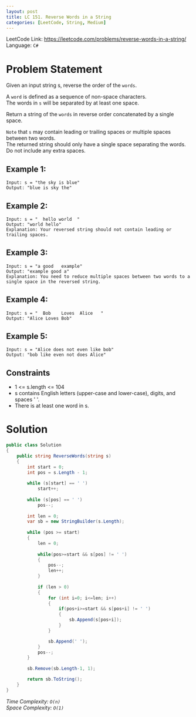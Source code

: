```yaml
---
layout: post
title: LC 151. Reverse Words in a String
categories: [LeetCode, String, Medium]
---
```


LeetCode Link: https://leetcode.com/problems/reverse-words-in-a-string/  
Language: `C#`

# Problem Statement #

Given an input string s, reverse the order of the `words`.

A `word` is defined as a sequence of non-space characters.  
The words in `s` will be separated by at least one space.

Return a string of the `words` in reverse order concatenated by a single space.

`Note` that `s` may contain leading or trailing spaces or multiple spaces between two words.  
The returned string should only have a single space separating the words.  
Do not include any extra spaces.

## Example 1:

```
Input: s = "the sky is blue"
Output: "blue is sky the"
```

## Example 2:
```
Input: s = "  hello world  "
Output: "world hello"
Explanation: Your reversed string should not contain leading or trailing spaces.
```

## Example 3:
```
Input: s = "a good   example"
Output: "example good a"
Explanation: You need to reduce multiple spaces between two words to a single space in the reversed string.
```

## Example 4:
```
Input: s = "  Bob    Loves  Alice   "
Output: "Alice Loves Bob"
```

## Example 5:
```
Input: s = "Alice does not even like bob"
Output: "bob like even not does Alice"
```

## Constraints  

* 1 <= s.length <= 104
* s contains English letters (upper-case and lower-case), digits, and spaces ' '.
* There is at least one word in s.

# Solution

``` csharp
public class Solution 
{
    public string ReverseWords(string s) 
    {      
        int start = 0;
        int pos = s.Length - 1;
        
        while (s[start] == ' ')
            start++;
        
        while (s[pos] == ' ')
            pos--;
        
        int len = 0;       
        var sb = new StringBuilder(s.Length);
        
        while (pos >= start)
        {
            len = 0;
            
            while(pos>=start && s[pos] != ' ')
            {
                pos--;
                len++;
            }
            
            if (len > 0)
            {           
                for (int i=0; i<=len; i++)
                {
                    if(pos+i>=start && s[pos+i] != ' ')
                    {
                        sb.Append(s[pos+i]);
                    }
                }

                sb.Append(' ');
            }
            pos--;
        }
            
        sb.Remove(sb.Length-1, 1);

        return sb.ToString();
    }
}
```

_Time Complexity: `O(n)`_  
_Space Complexity: `O(1)`_
